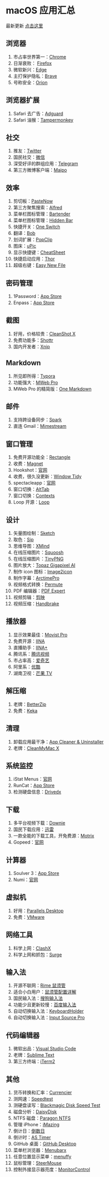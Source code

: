 # macOS 应用汇总

最新更新 [点击这里](https://ssnhd.com/2022/08/27/mac-app/)

## 浏览器
1. 市占率世界第一：[Chrome](https://www.google.com/intl/zh-CN/chrome/)
2. 日渐衰败： [Firefox](https://www.mozilla.org/zh-CN/firefox/new/) 
3. 微软新兴：[Edge](https://www.microsoftedgeinsider.com/zh-cn/download/) 
4. 主打保护隐私：[Brave](https://brave.com/zh/)
5. 号称安全：[Orion](https://browser.kagi.com/)

## 浏览器扩展
1. Safari 去广告：[Adguard](https://apps.apple.com/cn/app/adguard-for-safari/id1440147259?mt=12)
2. Safari 油猴：[Tampermonkey](https://apps.apple.com/cn/app/tampermonkey/id1482490089?mt=12)

## 社交
1. 推友：[Twitter](https://apps.apple.com/cn/app/twitter/id1482454543?mt=12) 
2. 国民社交：[微信](https://apps.apple.com/cn/app/微信/id836500024?mt=12) 
3. 深受好评的群组应用：[Telegram](https://apps.apple.com/cn/app/telegram/id747648890?mt=12)
4. 第三方微博客户端：[Maipo](https://apps.apple.com/cn/app/maipo-for-微博/id789066512?mt=12)

## 效率
1. 剪切板：[PasteNow](https://apps.apple.com/cn/app/pastenow-剪贴板工具/id1552536109?mt=12)
2. 第三方聚焦搜索：[Alfred](https://www.alfredapp.com/)
3. 菜单栏图标管理：[Bartender ](https://www.macbartender.com/Bartender4/)
4. 菜单栏图标管理：[Hidden Bar](https://apps.apple.com/cn/app/hidden-bar/id1452453066?mt=12)
5. 快捷开关：[One Switch](https://fireball.studio/oneswitch/)
6. 翻译：[Bob](https://apps.apple.com/cn/app/bob-翻译和-ocr-工具/id1630034110?mt=12)
7. 划词扩展：[PopClip](https://apps.apple.com/cn/app/popclip/id445189367?mt=12)
8. 图床：[uPic](https://apps.apple.com/cn/app/upic-强大的图床工具/id1549159979?mt=12)
9. 显示快捷键：[CheatSheet](https://www.mediaatelier.com/CheatSheet/)
10. 快捷启动应用：[Thor](https://apps.apple.com/cn/app/thor/id1120999687?mt=12)
11. 超级右键：[Easy New File](https://apps.apple.com/cn/app/easy-new-file/id1162194131?mt=12)

## 密码管理
1. 1Password：[App Store](https://apps.apple.com/cn/app/1password-7-password-manager/id1333542190?mt=12) 
2. Enpass：[App Store](https://apps.apple.com/cn/app/enpass-password-manager/id732710998?mt=12)

## 截图
1. 好用，价格较贵：[CleanShot X](https://cleanshot.com/)
2. 免费功能多：[Shottr](https://shottr.cc/)
3. 国内开发者：[Xnip](https://apps.apple.com/cn/app/xnip-截图-标注/id1221250572?mt=12)

## Markdown
1. 所见即所得：[Typora](https://www.typora.io/)
2. 功能强大：[MWeb Pro](https://apps.apple.com/cn/app/mweb-pro/id1403919533?mt=12)
3. MWeb Pro 的精简版：[One Markdown](https://apps.apple.com/cn/app/one-markdown/id1507139439) 

## 邮件
1. 支持跨设备同步：[Spark](https://apps.apple.com/cn/app/spark-readdle-出品的邮箱应用/id1176895641?mt=12)
2. 直连 Gmail：[Mimestream](https://mimestream.com)

## 窗口管理
1. 免费开源功能全：[Rectangle](https://github.com/rxhanson/Rectangle/releases)
2. 收费：[Magnet](https://apps.apple.com/cn/app/magnet/id441258766?mt=12)
3. Hookshot：[官网](https://hookshot.app/)
4. 收费，很久没更新：[Window Tidy](https://apps.apple.com/cn/app/window-tidy/id456609775?mt=12)
5. spectacleapp：[官网](https://www.spectacleapp.com/)
6. 窗口切换：[AltTab](https://github.com/lwouis/alt-tab-macos)
7. 窗口切换：[Contexts](https://contexts.co/)
8. Loop 开源：[Loop](https://github.com/MrKai77/Loop)

## 设计
1. 矢量图绘制：[Sketch](https://www.sketch.com/)
2. 取色：[Sip](https://sipapp.io/)
3. 思维导图：[XMind](https://www.xmind.cn/)
4. 在线压缩图片：[Squoosh](https://squoosh.app/)
5. 在线压缩图片：[TinyPNG](https://tinypng.com/)
6. 图片放大：[Topaz Gigapixel AI](https://topazlabs.com/gigapixel-ai/)
7. 制作 icon 图标：[Image2icon](https://apps.apple.com/cn/app/image2icon-制作自己的图标/id992115977?mt=12)
8. 制作字幕：[ArctimePro](http://arctime.cn/download.html)
9. 视频格式转换：[Permute](https://software.charliemonroe.net/permute/)
10. PDF 编辑器：[PDF Expert ](https://pdfexpert.com/)
11. 视频剪辑：[剪映](https://apps.apple.com/cn/app/剪映专业版/id1529999940?mt=12)
12. 视频压缩：[Handbrake ](https://handbrake.fr/)

## 播放器
1. 显示效果最佳：[Movist Pro](https://movistprime.com/)
2. 免费开源：[IINA](https://iina.io/)
3. 直播助手：[IINA+](https://github.com/xjbeta/iina-plus)
4. 腾讯系：[腾讯视频](https://apps.apple.com/cn/app/腾讯视频-不负好时光/id1231336508?mt=12)
5. 市占率高：[爱奇艺](https://apps.apple.com/cn/app/爱奇艺-二十不惑2全网首播/id1012296988?mt=12)
6. 阿里系：[优酷](https://apps.apple.com/cn/app/优酷/id1014945607?mt=12)
7. 湖南卫视：[芒果 TV](https://apps.apple.com/cn/app/芒果tv-中餐厅6热播中/id1462725166?mt=12)

## 解压缩
1. 老牌：[BetterZip](https://www.macitbetter.com/)
2. 免费：[Keka](https://www.keka.io/en/)

## 清理
1. 卸载应用最干净：[App Cleaner & Uninstaller](https://nektony.com/mac-app-cleaner)
2. 老牌：[CleanMyMac X](https://macpaw.com/cleanmymac)

## 系统监控
1. iStat Menus：[官网](https://bjango.com/mac/istatmenus/)
2. RunCat：[App Store](https://apps.apple.com/cn/app/runcat/id1429033973?mt=12)
3. 检测硬盘信息：[Drivedx](https://binaryfruit.com/drivedx)

## 下载
1. 多平台视频下载：[Downie](https://software.charliemonroe.net/downie/)
2. 国民下载应用：[迅雷](https://www.xunlei.com/)
3. 一款全能的下载工具，开免费源：[Motrix](https://motrix.app/zh-CN/)
4. Gopeed：[官网](https://gopeed.com/zh-CN)

## 计算器
1. Soulver 3：[App Store](https://apps.apple.com/cn/app/soulver-3/id1508732804?mt=12)
2. Numi：[官网](https://numi.app/)

## 虚拟机
1. 好用：[Parallels Desktop](https://www.parallels.com/)
2. 免费：[VMware](https://www.vmware.com/cn/products/fusion.html)

## 网络工具
1. 科学上网：[ClashX](https://github.com/yichengchen/clashX)
2. 科学上网和抓包：[Surge](https://nssurge.com/)

## 输入法
1. 开源不联网：[Rime 鼠须管](https://rime.im/)
2. 适合小白用户：[鼠须管配置详解](https://github.com/ssnhd/rime)
3. 国民输入法：[搜狗输入法](https://pinyin.sogou.com/mac/)
4. 功能少且更新较慢：[百度输入法](https://srf.baidu.com/input/mac.html)
5. 自动切换输入法：[KeyboardHolder](https://github.com/leaves615/KeyboardHolder)
6. 自动切换输入法：[Input Source Pro](https://inputsource.pro/zh-CN)

## 代码编辑器
1. 微软出品：[Visual Studio Code](https://code.visualstudio.com/)
2. 老牌：[Sublime Text](http://www.sublimetext.com/)
3. 第三方终端：[iTerm2](https://iterm2.com)

## 其他
1. 货币转换和汇率：[Currencier ](https://apps.apple.com/cn/app/currencier-货币转换器和汇率/id1150106962?mt=12)
2. 测网速：[Speedtest](https://apps.apple.com/cn/app/speedtest-by-ookla/id1153157709?mt=12)
3. 测硬盘读写：[Blackmagic Disk Speed Test](https://apps.apple.com/cn/app/blackmagic-disk-speed-test/id425264550?mt=12)
4. 磁盘分析：[DaisyDisk](https://daisydiskapp.com/)
5. NTFS 磁盘：[Paragon NTFS](https://www.paragon-software.com/home/ntfs-mac/)
6. 管理 iPhone：[iMazing ](https://imazing.com/zh)
7. 倒计日：[倒数日](https://apps.apple.com/cn/app/倒数日-days-matter-for-desktop/id494500492?mt=12)
8. 倒计时：[AS Timer](https://apps.apple.com/cn/app/as-timer/id512464723?mt=12)
9. GitHub 桌面：[GitHub Desktop](https://desktop.github.com/)
10. 菜单栏浏览器：[Menubarx](https://apps.apple.com/cn/app/menubarx/id1575588022?mt=12)
11. 任意位置显示菜单：[menuffy](https://zaru.github.io/menuffy/index_en.html)
12. 鼠标管理：[SteerMouse](https://plentycom.jp/en/steermouse/)
13. 控制外接显示器亮度：[MonitorControl](https://github.com/MonitorControl/MonitorControl)

